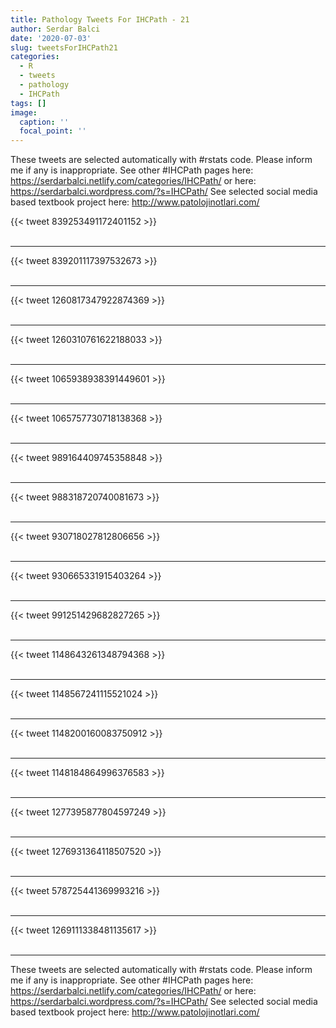 ```yaml
---
title: Pathology Tweets For IHCPath - 21
author: Serdar Balci
date: '2020-07-03'
slug: tweetsForIHCPath21
categories:
  - R
  - tweets
  - pathology
  - IHCPath
tags: []
image:
  caption: ''
  focal_point: ''
---
```



These tweets are selected automatically with #rstats code. Please inform me if any is inappropriate.
See other #IHCPath pages here: https://serdarbalci.netlify.com/categories/IHCPath/  or here: https://serdarbalci.wordpress.com/?s=IHCPath/ 
See selected social media based textbook project here: http://www.patolojinotlari.com/

{{< tweet 839253491172401152 >}}
<br>
<br>
<hr>
{{< tweet 839201117397532673 >}}
<br>
<br>
<hr>
{{< tweet 1260817347922874369 >}}
<br>
<br>
<hr>
{{< tweet 1260310761622188033 >}}
<br>
<br>
<hr>
{{< tweet 1065938938391449601 >}}
<br>
<br>
<hr>
{{< tweet 1065757730718138368 >}}
<br>
<br>
<hr>
{{< tweet 989164409745358848 >}}
<br>
<br>
<hr>
{{< tweet 988318720740081673 >}}
<br>
<br>
<hr>
{{< tweet 930718027812806656 >}}
<br>
<br>
<hr>
{{< tweet 930665331915403264 >}}
<br>
<br>
<hr>
{{< tweet 991251429682827265 >}}
<br>
<br>
<hr>
{{< tweet 1148643261348794368 >}}
<br>
<br>
<hr>
{{< tweet 1148567241115521024 >}}
<br>
<br>
<hr>
{{< tweet 1148200160083750912 >}}
<br>
<br>
<hr>
{{< tweet 1148184864996376583 >}}
<br>
<br>
<hr>
{{< tweet 1277395877804597249 >}}
<br>
<br>
<hr>
{{< tweet 1276931364118507520 >}}
<br>
<br>
<hr>
{{< tweet 578725441369993216 >}}
<br>
<br>
<hr>
{{< tweet 1269111338481135617 >}}
<br>
<br>
<hr>


These tweets are selected automatically with #rstats code. Please inform me if any is inappropriate.
See other #IHCPath pages here: https://serdarbalci.netlify.com/categories/IHCPath/  or here: https://serdarbalci.wordpress.com/?s=IHCPath/ 
See selected social media based textbook project here: http://www.patolojinotlari.com/
